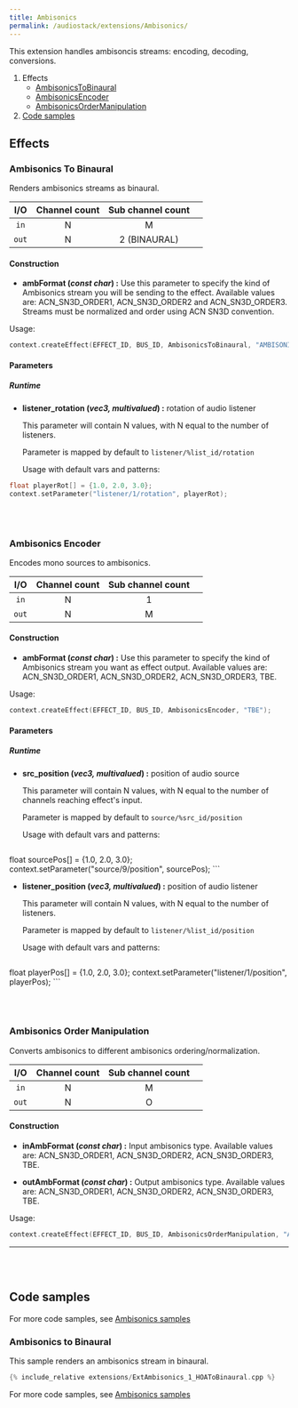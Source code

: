 ```yaml
---
title: Ambisonics
permalink: /audiostack/extensions/Ambisonics/
---
```


This extension handles ambisoncis streams: encoding, decoding, conversions.

1. Effects
	* [AmbisonicsToBinaural](#ambisonics-to-binaural)
	* [AmbisonicsEncoder](#ambisonics-encoder)
	* [AmbisonicsOrderManipulation](#ambisonics-order-manipulation)
2. [Code samples](#code-samples)






	
	
## Effects

### Ambisonics To Binaural

Renders ambisonics streams as binaural.

| I/O		| Channel count 		| Sub channel count	| |
:-:|:-:|:-:|-
|`in`		| N						| M			| |
|`out`		| N						| 2 (BINAURAL) 		| |


#### Construction

- **ambFormat (*const char*) :** Use this parameter to specify the kind of Ambisonics stream you will be sending to the effect. Available values are: ACN_SN3D_ORDER1, ACN_SN3D_ORDER2 and ACN_SN3D_ORDER3. Streams must be normalized and order using ACN SN3D convention.

Usage: 
```cpp
context.createEffect(EFFECT_ID, BUS_ID, AmbisonicsToBinaural, "AMBISONICS_THIRD_ORDER");
```


#### Parameters

##### Runtime
	
- **listener_rotation (*vec3, multivalued*) :** rotation of audio listener

	This parameter will contain N values, with N equal to the number of listeners.

	Parameter is mapped by default to `listener/%list_id/rotation`
	
	Usage with default vars and patterns: 
``` cpp
float playerRot[] = {1.0, 2.0, 3.0};
context.setParameter("listener/1/rotation", playerRot);
```
	


<br/>

<br/>








### Ambisonics Encoder

Encodes mono sources to ambisonics.

| I/O		| Channel count 		| Sub channel count	| |
:-:|:-:|:-:|-
|`in`		| N						| 1			| |
|`out`		| N						| M 		| |


#### Construction

- **ambFormat (*const char*) :** Use this parameter to specify the kind of Ambisonics stream you want as effect output. Available values are: ACN_SN3D_ORDER1, ACN_SN3D_ORDER2, ACN_SN3D_ORDER3, TBE.

Usage: 
```cpp
context.createEffect(EFFECT_ID, BUS_ID, AmbisonicsEncoder, "TBE");
```


#### Parameters

##### Runtime

- **src_position (*vec3, multivalued*) :** position of audio source

	This parameter will contain N values, with N equal to the number of channels reaching effect's input.

	Parameter is mapped by default to `source/%src_id/position`

	Usage with default vars and patterns:
	``` cpp
float sourcePos[] = {1.0, 2.0, 3.0};
context.setParameter("source/9/position", sourcePos);
	```
	
- **listener_position (*vec3, multivalued*) :** position of audio listener

	This parameter will contain N values, with N equal to the number of listeners.

	Parameter is mapped by default to `listener/%list_id/position`
	
	Usage with default vars and patterns:
	``` cpp
float playerPos[] = {1.0, 2.0, 3.0};
context.setParameter("listener/1/position", playerPos);
	```




<br/>

<br/>




### Ambisonics Order Manipulation

Converts ambisonics to different ambisonics ordering/normalization.

| I/O		| Channel count 		| Sub channel count	| |
:-:|:-:|:-:|-
|`in`		| N						| M			| |
|`out`		| N						| O 		| |


#### Construction

- **inAmbFormat (*const char*) :** Input ambisonics type. Available values are: ACN_SN3D_ORDER1, ACN_SN3D_ORDER2, ACN_SN3D_ORDER3, TBE.

- **outAmbFormat (*const char*) :** Output ambisonics type. Available values are: ACN_SN3D_ORDER1, ACN_SN3D_ORDER2, ACN_SN3D_ORDER3, TBE.

Usage: 
```cpp
context.createEffect(EFFECT_ID, BUS_ID, AmbisonicsOrderManipulation, "ACN_SN3D_ORDER3", "TBE");
```

-----

<br/>
<br/>

## Code samples

For more code samples, see [Ambisonics samples](../ambisonics-samples)

### Ambisonics to Binaural

This sample renders an ambisonics stream in binaural.

```cpp
{% include_relative extensions/ExtAmbisonics_1_HOAToBinaural.cpp %}
```


For more code samples, see [Ambisonics samples](../ambisonics-samples)

